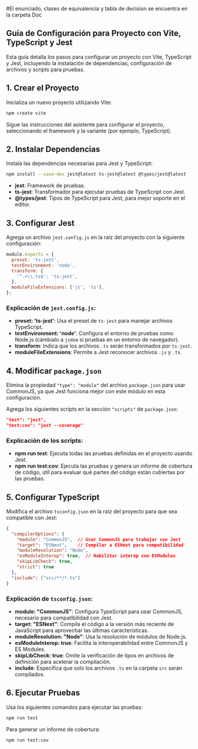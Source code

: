 #El enunciado, clases de equivalencia y tabla de decision se encuentra en la carpeta Doc
## Guía de Configuración para Proyecto con Vite, TypeScript y Jest

Esta guía detalla los pasos para configurar un proyecto con Vite, TypeScript y Jest, incluyendo la instalación de dependencias, configuración de archivos y scripts para pruebas.

## 1. Crear el Proyecto
Inicializa un nuevo proyecto utilizando Vite:

```bash
npm create vite
```

Sigue las instrucciones del asistente para configurar el proyecto, seleccionando el framework y la variante (por ejemplo, TypeScript).

## 2. Instalar Dependencias
Instala las dependencias necesarias para Jest y TypeScript:

```bash
npm install --save-dev jest@latest ts-jest@latest @types/jest@latest
```

- **jest**: Framework de pruebas.
- **ts-jest**: Transformador para ejecutar pruebas de TypeScript con Jest.
- **@types/jest**: Tipos de TypeScript para Jest, para mejor soporte en el editor.

## 3. Configurar Jest
Agrega un archivo `jest.config.js` en la raíz del proyecto con la siguiente configuración:

```javascript
module.exports = {
  preset: 'ts-jest',
  testEnvironment: 'node',
  transform: {
    '^.+\\.ts$': 'ts-jest',
  },
  moduleFileExtensions: ['js', 'ts'],
};
```

### Explicación de `jest.config.js`:
- **preset: 'ts-jest'**: Usa el preset de `ts-jest` para manejar archivos TypeScript.
- **testEnvironment: 'node'**: Configura el entorno de pruebas como Node.js (cámbialo a `jsdom` si pruebas en un entorno de navegador).
- **transform**: Indica que los archivos `.ts` serán transformados por `ts-jest`.
- **moduleFileExtensions**: Permite a Jest reconocer archivos `.js` y `.ts`.

## 4. Modificar `package.json`
Elimina la propiedad `"type": "module"` del archivo `package.json` para usar CommonJS, ya que Jest funciona mejor con este módulo en esta configuración.

Agrega los siguientes scripts en la sección `"scripts"` de `package.json`:

```json
"test": "jest",
"test:cov": "jest --coverage"
```

### Explicación de los scripts:
- **npm run test**: Ejecuta todas las pruebas definidas en el proyecto usando Jest.
- **npm run test:cov**: Ejecuta las pruebas y genera un informe de cobertura de código, útil para evaluar qué partes del código están cubiertas por las pruebas.

## 5. Configurar TypeScript
Modifica el archivo `tsconfig.json` en la raíz del proyecto para que sea compatible con Jest:

```json
{
  "compilerOptions": {
    "module": "CommonJS",  // Usar CommonJS para trabajar con Jest
    "target": "ESNext",    // Compilar a ESNext para compatibilidad
    "moduleResolution": "Node",
    "esModuleInterop": true,  // Habilitar interop con ESModules
    "skipLibCheck": true,
    "strict": true
  },
  "include": ["src/**/*.ts"]
}
```

### Explicación de `tsconfig.json`:
- **module: "CommonJS"**: Configura TypeScript para usar CommonJS, necesario para compatibilidad con Jest.
- **target: "ESNext"**: Compila el código a la versión más reciente de JavaScript para aprovechar las últimas características.
- **moduleResolution: "Node"**: Usa la resolución de módulos de Node.js.
- **esModuleInterop: true**: Facilita la interoperabilidad entre CommonJS y ES Modules.
- **skipLibCheck: true**: Omite la verificación de tipos en archivos de definición para acelerar la compilación.
- **include**: Especifica que solo los archivos `.ts` en la carpeta `src` serán compilados.

## 6. Ejecutar Pruebas
Usa los siguientes comandos para ejecutar las pruebas:

```bash
npm run test
```

Para generar un informe de cobertura:

```bash
npm run test:cov
```
